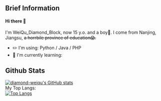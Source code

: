 ## Brief Information
#### Hi there 👋
I'm WeiQu_Diamond_Block, now 15 y.o. and a boy👻.
I come from Nanjing, Jiangsu, ~~a horrbile province of education😱.~~

- ✏️ I'm using: Python / Java / PHP
- 📃 I'm currently learning:

## Github Stats
[![diamond-weiqu's GitHub stats](https://github-readme-stats.vercel.app/api?username=diamond-weiqu)](https://github.com/anuraghazra/github-readme-stats)<br>
My Top Langs:<br>
[![Top Langs](https://github-readme-stats.vercel.app/api/top-langs/?username=anuraghazra)](https://github.com/anuraghazra/github-readme-stats)
<!--
**diamond-weiqu/diamond-weiqu** is a ✨ _special_ ✨ repository because its `README.md` (this file) appears on your GitHub profile.

Here are some ideas to get you started:

- 🔭 I’m currently working on ...
- 🌱 I’m currently learning ...
- 👯 I’m looking to collaborate on ...
- 🤔 I’m looking for help with ...
- 💬 Ask me about ...
- 📫 How to reach me: ...
- 😄 Pronouns: ...
- ⚡ Fun fact: ...
-->
